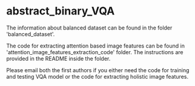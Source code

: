 # abstract_binary_VQA

The information about balanced dataset can be found in the folder 'balanced_dataset'.

The code for extracting attention based image features can be found in 'attention_image_features_extraction_code' folder. The instructions are provided in the README inside the folder.

Please email both the first authors if you either need the code for training and testing VQA model or the code for extracting holistic image features.
